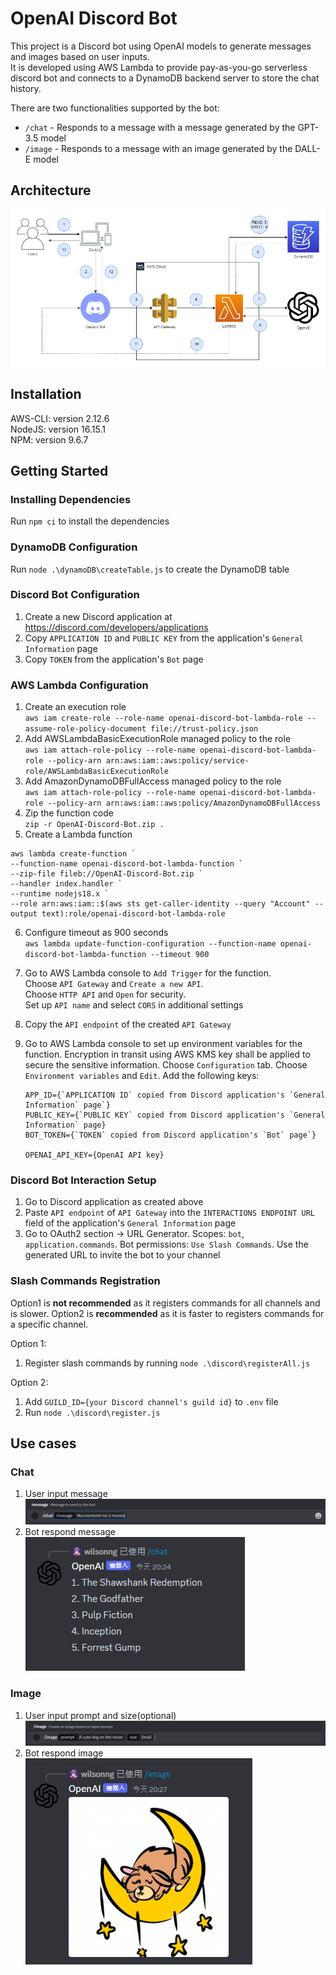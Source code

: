 # OpenAI Discord Bot

This project is a Discord bot using OpenAI models to generate messages and images based on user inputs.  
It is developed using AWS Lambda to provide pay-as-you-go serverless discord bot and connects to a DynamoDB backend server to store the chat history.

There are two functionalities supported by the bot:

-   `/chat` - Responds to a message with a message generated by the GPT-3.5 model
-   `/image` - Responds to a message with an image generated by the DALL-E model

## Architecture

![AWS Architecture Diagram](diagrams/v0.0/v0.0.3.drawio.png)

## Installation

AWS-CLI: version 2.12.6  
NodeJS: version 16.15.1  
NPM: version 9.6.7

## Getting Started

### Installing Dependencies

Run `npm ci` to install the dependencies

### DynamoDB Configuration

Run `node .\dynamoDB\createTable.js` to create the DynamoDB table

### Discord Bot Configuration

1. Create a new Discord application at https://discord.com/developers/applications
2. Copy `APPLICATION ID` and `PUBLIC KEY` from the application's `General Information` page
3. Copy `TOKEN` from the application's `Bot` page

### AWS Lambda Configuration

1. Create an execution role  
   `aws iam create-role --role-name openai-discord-bot-lambda-role --assume-role-policy-document file://trust-policy.json`
2. Add AWSLambdaBasicExecutionRole managed policy to the role  
   `aws iam attach-role-policy --role-name openai-discord-bot-lambda-role --policy-arn arn:aws:iam::aws:policy/service-role/AWSLambdaBasicExecutionRole`
3. Add AmazonDynamoDBFullAccess managed policy to the role  
   `aws iam attach-role-policy --role-name openai-discord-bot-lambda-role --policy-arn arn:aws:iam::aws:policy/AmazonDynamoDBFullAccess`
4. Zip the function code  
   `zip -r OpenAI-Discord-Bot.zip .`
5. Create a Lambda function

```
aws lambda create-function `
--function-name openai-discord-bot-lambda-function `
--zip-file fileb://OpenAI-Discord-Bot.zip `
--handler index.handler `
--runtime nodejs18.x `
--role arn:aws:iam::$(aws sts get-caller-identity --query "Account" --output text):role/openai-discord-bot-lambda-role
```

6. Configure timeout as 900 seconds  
   `aws lambda update-function-configuration --function-name openai-discord-bot-lambda-function --timeout 900`

7. Go to AWS Lambda console to `Add Trigger` for the function.  
   Choose `API Gateway` and `Create a new API`.  
   Choose `HTTP API` and `Open` for security.  
   Set up `API name` and select `CORS` in additional settings
8. Copy the `API endpoint` of the created `API Gateway`
9. Go to AWS Lambda console to set up environment variables for the function.
   Encryption in transit using AWS KMS key shall be applied to secure the sensitive information.
   Choose `Configuration` tab.
   Choose `Environment variables` and `Edit`.
   Add the following keys:

    ```
    APP_ID={`APPLICATION ID` copied from Discord application's `General Information` page`}
    PUBLIC_KEY={`PUBLIC KEY` copied from Discord application's `General Information` page}
    BOT_TOKEN={`TOKEN` copied from Discord application's `Bot` page`}

    OPENAI_API_KEY={OpenAI API key}
    ```

### Discord Bot Interaction Setup

1. Go to Discord application as created above
2. Paste `API endpoint` of `API Gateway` into the `INTERACTIONS ENDPOINT URL` field of the application's `General Information` page
3. Go to OAuth2 section → URL Generator.
   Scopes: `bot`, `application.commands`.
   Bot permissions: `Use Slash Commands`.
   Use the generated URL to invite the bot to your channel

### Slash Commands Registration

Option1 is **not recommended** as it registers commands for all channels and is slower.
Option2 is **recommended** as it is faster to registers commands for a specific channel.

Option 1:

1. Register slash commands by running `node .\discord\registerAll.js`

Option 2:

1. Add `GUILD_ID={your Discord channel's guild id}` to `.env` file
2. Run `node .\discord\register.js`

## Use cases

### Chat

1. User input message
   ![User input message](imgs/chat/input-message.png)
2. Bot respond message
   ![Bot respond message](imgs/chat/respond-message.png)

### Image

1. User input prompt and size(optional)
   ![User input prompt and size](imgs/image/input-prompt.png)
2. Bot respond image
   ![Bot respond image](imgs/image/respond-image.png)

```

```
